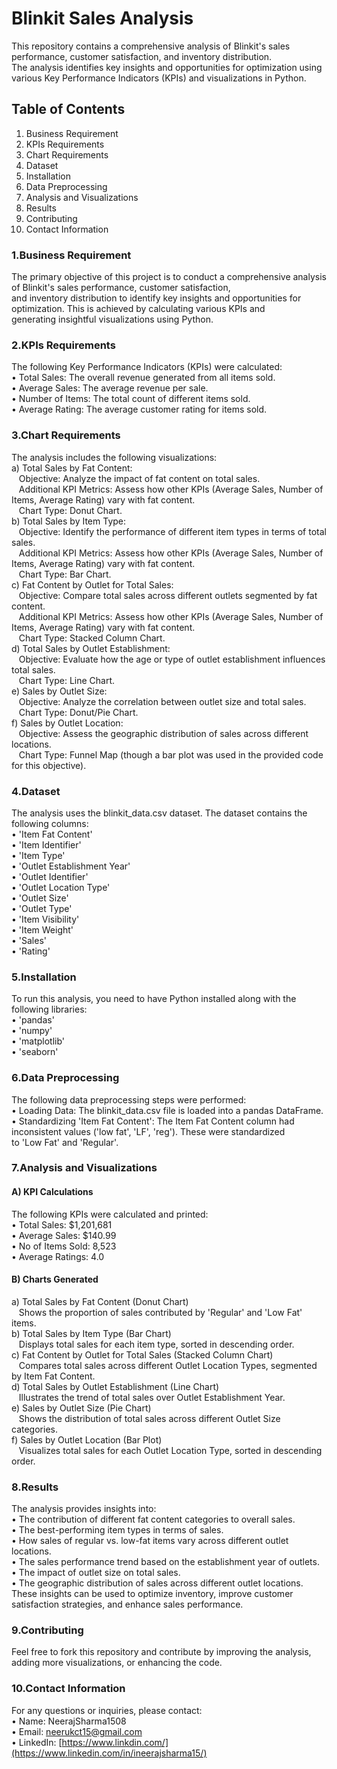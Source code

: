 # Blinkit Sales Analysis <br>
This repository contains a comprehensive analysis of Blinkit's sales performance, customer satisfaction, and inventory distribution. <br> The analysis identifies key insights and opportunities for optimization using various Key Performance Indicators (KPIs) and visualizations in Python.<br>

## Table of Contents<br>
1. Business Requirement<br>
2. KPIs Requirements<br>
3. Chart Requirements<br>
4. Dataset<br>
5. Installation<br>
6. Data Preprocessing<br>
7. Analysis and Visualizations<br>
8. Results<br>
9. Contributing<br>
10. Contact Information<br>

### 1.Business Requirement<br>
The primary objective of this project is to conduct a comprehensive analysis of Blinkit's sales performance, customer satisfaction, <br> and inventory distribution to identify key insights and opportunities for optimization. This is achieved by calculating various KPIs and <br> generating insightful visualizations using Python.<br>

### 2.KPIs Requirements<br>
The following Key Performance Indicators (KPIs) were calculated:<br>
• Total Sales: The overall revenue generated from all items sold.<br>
• Average Sales: The average revenue per sale.<br>
• Number of Items: The total count of different items sold.<br>
• Average Rating: The average customer rating for items sold.<br>

### 3.Chart Requirements<br>
The analysis includes the following visualizations:<br>
a) Total Sales by Fat Content:<br>
&nbsp;&nbsp;&nbsp;Objective: Analyze the impact of fat content on total sales.<br>
&nbsp;&nbsp;&nbsp;Additional KPI Metrics: Assess how other KPIs (Average Sales, Number of Items, Average Rating) vary with fat content.<br>
&nbsp;&nbsp;&nbsp;Chart Type: Donut Chart.<br>
b) Total Sales by Item Type:<br>
&nbsp;&nbsp;&nbsp;Objective: Identify the performance of different item types in terms of total sales.<br>
&nbsp;&nbsp;&nbsp;Additional KPI Metrics: Assess how other KPIs (Average Sales, Number of Items, Average Rating) vary with fat content.<br>
&nbsp;&nbsp;&nbsp;Chart Type: Bar Chart.<br>
c) Fat Content by Outlet for Total Sales:<br>
&nbsp;&nbsp;&nbsp;Objective: Compare total sales across different outlets segmented by fat content.<br>
&nbsp;&nbsp;&nbsp;Additional KPI Metrics: Assess how other KPIs (Average Sales, Number of Items, Average Rating) vary with fat content.<br>
&nbsp;&nbsp;&nbsp;Chart Type: Stacked Column Chart.<br>
d) Total Sales by Outlet Establishment:<br>
&nbsp;&nbsp;&nbsp;Objective: Evaluate how the age or type of outlet establishment influences total sales.<br>
&nbsp;&nbsp;&nbsp;Chart Type: Line Chart.<br>
e) Sales by Outlet Size:<br>
&nbsp;&nbsp;&nbsp;Objective: Analyze the correlation between outlet size and total sales.<br>
&nbsp;&nbsp;&nbsp;Chart Type: Donut/Pie Chart.<br>
f) Sales by Outlet Location:<br>
&nbsp;&nbsp;&nbsp;Objective: Assess the geographic distribution of sales across different locations.<br>
&nbsp;&nbsp;&nbsp;Chart Type: Funnel Map (though a bar plot was used in the provided code for this objective).<br>

### 4.Dataset<br>
The analysis uses the blinkit_data.csv dataset. The dataset contains the following columns:<br>
• 'Item Fat Content'<br>
• 'Item Identifier'<br>
• 'Item Type'<br>
• 'Outlet Establishment Year'<br>
• 'Outlet Identifier'<br>
• 'Outlet Location Type'<br>
• 'Outlet Size'<br>
• 'Outlet Type'<br>
• 'Item Visibility'<br>
• 'Item Weight'<br>
• 'Sales'<br>
• 'Rating'<br>

### 5.Installation <br>
To run this analysis, you need to have Python installed along with the following libraries:<br>
• 'pandas'<br>
• 'numpy'<br>
• 'matplotlib'<br>
• 'seaborn'<br>

### 6.Data Preprocessing <br>
The following data preprocessing steps were performed:<br>
• Loading Data: The blinkit_data.csv file is loaded into a pandas DataFrame.<br>
• Standardizing 'Item Fat Content': The Item Fat Content column had inconsistent values ('low fat', 'LF', 'reg'). These were standardized<br> to 'Low Fat' and 'Regular'.<br>

### 7.Analysis and Visualizations<br>
#### A) KPI Calculations<br>
The following KPIs were calculated and printed:<br>
• Total Sales: $1,201,681<br>
• Average Sales: $140.99<br>
• No of Items Sold: 8,523<br>
• Average Ratings: 4.0<br>

#### B) Charts Generated<br>
a) Total Sales by Fat Content (Donut Chart)<br>
&nbsp;&nbsp;&nbsp;Shows the proportion of sales contributed by 'Regular' and 'Low Fat' items.<br>
b) Total Sales by Item Type (Bar Chart)<br>
&nbsp;&nbsp;&nbsp;Displays total sales for each item type, sorted in descending order.<br>
c) Fat Content by Outlet for Total Sales (Stacked Column Chart)<br>
&nbsp;&nbsp;&nbsp;Compares total sales across different Outlet Location Types, segmented by Item Fat Content.<br>
d) Total Sales by Outlet Establishment (Line Chart)<br>
&nbsp;&nbsp;&nbsp;Illustrates the trend of total sales over Outlet Establishment Year.<br>
e) Sales by Outlet Size (Pie Chart)<br>
&nbsp;&nbsp;&nbsp;Shows the distribution of total sales across different Outlet Size categories.<br>
f) Sales by Outlet Location (Bar Plot)<br>
&nbsp;&nbsp;&nbsp;Visualizes total sales for each Outlet Location Type, sorted in descending order.<br>

### 8.Results<br>
The analysis provides insights into:<br>
• The contribution of different fat content categories to overall sales.<br>
• The best-performing item types in terms of sales.<br>
• How sales of regular vs. low-fat items vary across different outlet locations.<br>
• The sales performance trend based on the establishment year of outlets.<br>
• The impact of outlet size on total sales.<br>
• The geographic distribution of sales across different outlet locations.<br>
These insights can be used to optimize inventory, improve customer satisfaction strategies, and enhance sales performance.<br>

### 9.Contributing<br>
Feel free to fork this repository and contribute by improving the analysis, adding more visualizations, or enhancing the code.<br>

### 10.Contact Information<br>
For any questions or inquiries, please contact:<br>
• Name: NeerajSharma1508<br>
• Email: neerukct15@gmail.com<br>
• LinkedIn: [https://www.linkdin.com/](https://www.linkedin.com/in/ineerajsharma15/)<br>
